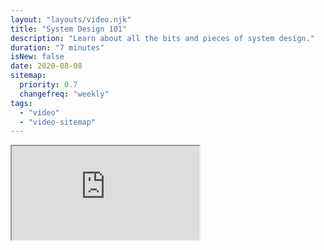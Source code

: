 ```yaml
---
layout: "layouts/video.njk"
title: "System Design 101"
description: "Learn about all the bits and pieces of system design."
duration: "7 minutes"
isNew: false
date: 2020-08-08
sitemap:
  priority: 0.7
  changefreq: "weekly"
tags:
  - "video"
  - "video-sitemap"
---
```


<iframe class="w-full aspect-video mb-5" src="https://www.youtube.com/embed/Y-Gl4HEyeUQ" title="System Design 101" />